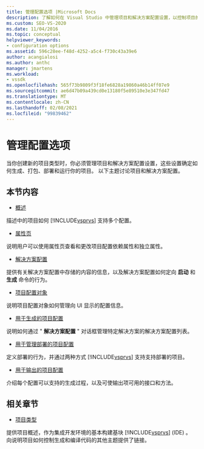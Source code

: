 ```yaml
---
title: 管理配置选项 |Microsoft Docs
description: 了解如何在 Visual Studio 中管理项目和解决方案配置设置，以控制项目的生成、打包、部署和运行方式。
ms.custom: SEO-VS-2020
ms.date: 11/04/2016
ms.topic: conceptual
helpviewer_keywords:
- configuration options
ms.assetid: 596c28ee-f48d-4252-a5c4-f730c43a39e6
author: acangialosi
ms.author: anthc
manager: jmartens
ms.workload:
- vssdk
ms.openlocfilehash: 565f73b9809f3f18fe6828a19860a46b14ff07e9
ms.sourcegitcommit: ae6d47b09a439cd0e13180f5e89510e3e347fd47
ms.translationtype: MT
ms.contentlocale: zh-CN
ms.lasthandoff: 02/08/2021
ms.locfileid: "99839462"
---
```

# <a name="managing-configuration-options"></a>管理配置选项
当你创建新的项目类型时，你必须管理项目和解决方案配置设置，这些设置确定如何生成、打包、部署和运行你的项目。 以下主题讨论项目和解决方案配置。

## <a name="in-this-section"></a>本节内容
- [概述](../../extensibility/internals/configuration-options-overview.md)

 描述中的项目如何 [!INCLUDE[vsprvs](../../code-quality/includes/vsprvs_md.md)] 支持多个配置。

- [属性页](../../extensibility/internals/property-pages.md)

 说明用户可以使用属性页查看和更改项目配置依赖属性和独立属性。

- [解决方案配置](../../extensibility/internals/solution-configuration.md)

 提供有关解决方案配置中存储的内容的信息，以及解决方案配置如何定向 **启动** 和 **生成** 命令的行为。

- [项目配置对象](../../extensibility/internals/project-configuration-object.md)

 说明项目配置对象如何管理向 UI 显示的配置信息。

- [用于生成的项目配置](../../extensibility/internals/project-configuration-for-building.md)

 说明如何通过 " **解决方案配置** " 对话框管理特定解决方案的解决方案配置列表。

- [用于管理部署的项目配置](../../extensibility/internals/project-configuration-for-managing-deployment.md)

 定义部署的行为，并通过两种方式 [!INCLUDE[vsprvs](../../code-quality/includes/vsprvs_md.md)] 支持支持部署的项目。

- [用于输出的项目配置](../../extensibility/internals/project-configuration-for-output.md)

 介绍每个配置可以支持的生成过程，以及可使输出项可用的接口和方法。

## <a name="related-sections"></a>相关章节
- [项目类型](../../extensibility/internals/project-types.md)

 提供项目概述，作为集成开发环境的基本构建基块 [!INCLUDE[vsprvs](../../code-quality/includes/vsprvs_md.md)] (IDE) 。 向说明项目如何控制生成和编译代码的其他主题提供了链接。
